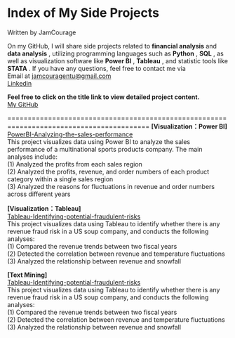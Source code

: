 # Index of My Side Projects

Written by JamCourage                  

On my GitHub, I will share side projects related to **financial analysis** and **data analysis** , utilizing programming languages such as **Python** , **SQL** , as well as visualization software like **Power BI** , **Tableau** , and statistic tools like **STATA** . If you have any questions, feel free to contact me via       
Email at jamcouragentu@gmail.com         
[Linkedin](https://www.linkedin.com/in/jung-chen-james-tsai-a08a12197/)        

**Feel free to click on the title link to view detailed project content.**     
[My GitHub](https://github.com/JamCourage)           

=========================================================================================
**[Visualization：Power BI]**     
[PowerBI-Analyzing-the-sales-performance](https://github.com/JamCourage/PowerBI-Analyzing-the-sales-performance)         
	This project visualizes data using Power BI to analyze the sales performance of a multinational sports products company. The main analyses include:      
	(1) Analyzed the profits from each sales region         
	(2) Analyzed the profits, revenue, and order numbers of each product category within a single sales region       
	(3) Analyzed the reasons for fluctuations in revenue and order numbers across different years    

**[Visualization：Tableau]**     	
[Tableau-Identifying-potential-fraudulent-risks](https://github.com/JamCourage/Tableau-Identifying-potential-fraudulent-risks)         
	This project visualizes data using Tableau to identify whether there is any revenue fraud risk in a US soup company, and conducts the following analyses:      
	(1) Compared the revenue trends between two fiscal years         
	(2) Detected the correlation between revenue and temperature fluctuations       
	(3) Analyzed the relationship between revenue and snowfall           
	
**[Text Mining]**     	
[Tableau-Identifying-potential-fraudulent-risks](https://github.com/JamCourage/Tableau-Identifying-potential-fraudulent-risks)         
	This project visualizes data using Tableau to identify whether there is any revenue fraud risk in a US soup company, and conducts the following analyses:      
	(1) Compared the revenue trends between two fiscal years         
	(2) Detected the correlation between revenue and temperature fluctuations       
	(3) Analyzed the relationship between revenue and snowfall

	

